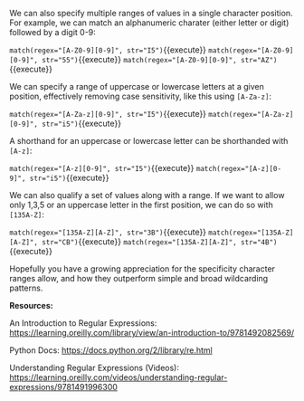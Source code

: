 We can also specify multiple ranges of values in a single character position. For example, we can match an alphanumeric charater (either letter or digit) followed by a digit 0-9: 

`match(regex="[A-Z0-9][0-9]", str="I5")`{{execute}}
`match(regex="[A-Z0-9][0-9]", str="55")`{{execute}}
`match(regex="[A-Z0-9][0-9]", str="AZ")`{{execute}}

We can specify a range of uppercase or lowercase letters at a given position, effectively removing case sensitivity, like this using `[A-Za-z]`: 

`match(regex="[A-Za-z][0-9]", str="I5")`{{execute}}
`match(regex="[A-Za-z][0-9]", str="i5")`{{execute}}

A shorthand for an uppercase or lowercase letter can be shorthanded with `[A-z]`: 

`match(regex="[A-z][0-9]", str="I5")`{{execute}}
`match(regex="[A-z][0-9]", str="i5")`{{execute}}


We can also qualify a set of values along with a range. If we want to allow only 1,3,5 or an uppercase letter in the first position, we can do so with `[135A-Z]`:

`match(regex="[135A-Z][A-Z]", str="3B")`{{execute}}
`match(regex="[135A-Z][A-Z]", str="CB")`{{execute}}
`match(regex="[135A-Z][A-Z]", str="4B")`{{execute}}

Hopefully you have a growing appreciation for the specificity character ranges allow, and how they outperform simple and broad wildcarding patterns.

**Resources:**

An Introduction to Regular Expressions: 
https://learning.oreilly.com/library/view/an-introduction-to/9781492082569/

Python Docs:
https://docs.python.org/2/library/re.html

Understanding Regular Expressions (Videos):
https://learning.oreilly.com/videos/understanding-regular-expressions/9781491996300
 